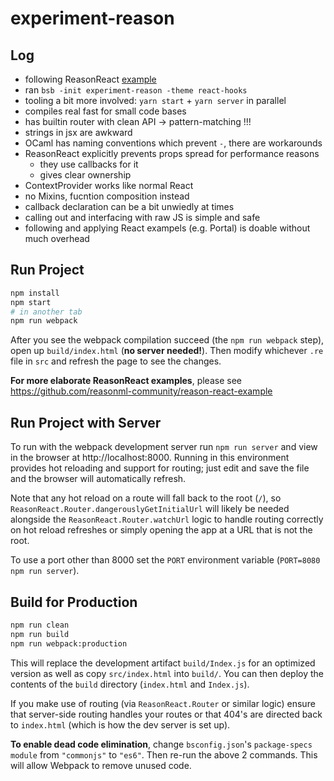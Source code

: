 # experiment-reason

## Log

* following ReasonReact
  [example](https://reasonml.github.io/reason-react/docs/en/installation)
* ran `bsb -init experiment-reason -theme react-hooks`
* tooling a bit more involved: `yarn start` + `yarn server` in parallel
* compiles real fast for small code bases
* has builtin router with clean API -> pattern-matching !!!
* strings in jsx are awkward
* OCaml has naming conventions which prevent `-`, there are workarounds
* ReasonReact explicitly prevents props spread for performance reasons
  * they use callbacks for it
  * gives clear ownership
* ContextProvider works like normal React
* no Mixins, fucntion composition instead
* callback declaration can be a bit unwiedly at times
* calling out and interfacing with raw JS is simple and safe
* following and applying React exampels (e.g. Portal) is doable without much
  overhead

## Run Project

```sh
npm install
npm start
# in another tab
npm run webpack
```

After you see the webpack compilation succeed (the `npm run webpack` step), open up `build/index.html` (**no server needed!**). Then modify whichever `.re` file in `src` and refresh the page to see the changes.

**For more elaborate ReasonReact examples**, please see https://github.com/reasonml-community/reason-react-example

## Run Project with Server

To run with the webpack development server run `npm run server` and view in the browser at http://localhost:8000. Running in this environment provides hot reloading and support for routing; just edit and save the file and the browser will automatically refresh.

Note that any hot reload on a route will fall back to the root (`/`), so `ReasonReact.Router.dangerouslyGetInitialUrl` will likely be needed alongside the `ReasonReact.Router.watchUrl` logic to handle routing correctly on hot reload refreshes or simply opening the app at a URL that is not the root.

To use a port other than 8000 set the `PORT` environment variable (`PORT=8080 npm run server`).

## Build for Production

```sh
npm run clean
npm run build
npm run webpack:production
```

This will replace the development artifact `build/Index.js` for an optimized version as well as copy `src/index.html` into `build/`. You can then deploy the contents of the `build` directory (`index.html` and `Index.js`).

If you make use of routing (via `ReasonReact.Router` or similar logic) ensure that server-side routing handles your routes or that 404's are directed back to `index.html` (which is how the dev server is set up).

**To enable dead code elimination**, change `bsconfig.json`'s `package-specs` `module` from `"commonjs"` to `"es6"`. Then re-run the above 2 commands. This will allow Webpack to remove unused code.
